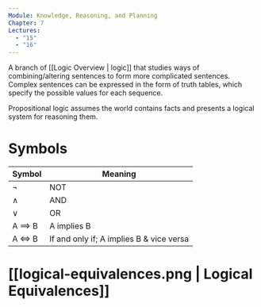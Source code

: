 ```yaml
---
Module: Knowledge, Reasoning, and Planning
Chapter: 7
Lectures:
  - "15"
  - "16"
---
```

A branch of [[Logic Overview | logic]] that studies ways of combining/altering sentences to form more complicated sentences. Complex sentences can be expressed in the form of truth tables, which specify the possible values for each sequence.

Propositional logic assumes the world contains facts and presents a logical system for reasoning them.
# Symbols
| Symbol         | Meaning                                  |
| :------------- | ---------------------------------------- |
| $\lnot$        | NOT                                      |
| $\land$        | AND                                      |
| $\lor$         | OR                                       |
| A $\implies$ B | A implies B                              |
| A $\iff$ B     | If and only if; A implies B & vice versa |

# [[logical-equivalences.png | Logical Equivalences]]